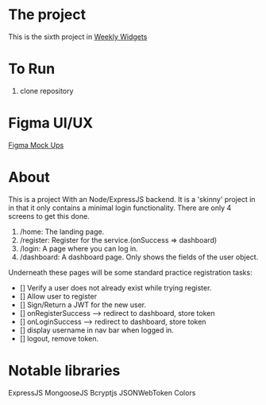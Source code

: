 # The project

This is the sixth project in [Weekly Widgets](https://github.com/BennEntterprise/weekly-widgets-05-CRA-Login-Register)

# To Run

1. clone repository

# Figma UI/UX

[Figma Mock Ups](https://www.figma.com/file/oP9lSjqMKfOjnPgTOq4RUQ/ww-05-CRA-Login-Register?node-id=0%3A1)

# About

This is a project With an Node/ExpressJS backend. It is a 'skinny' project in
in that it only contains a minimal login functionality.
There are only 4 screens to get this done.

1. /home: The landing page.
2. /register: Register for the service.(onSuccess => dashboard)
3. /login: A page where you can log in.
4. /dashboard: A dashboard page. Only shows the fields of the user object.

Underneath these pages will be some standard practice registration tasks:

- [] Verify a user does not already exist while trying register.
- [] Allow user to register
- [] Sign/Return a JWT for the new user.
- [] onRegisterSuccess --> redirect to dashboard, store token
- [] onLoginSuccess --> redirect to dashboard, store token
- [] display username in nav bar when logged in.
- [] logout, remove token.

# Notable libraries

ExpressJS
MongooseJS
Bcryptjs
JSONWebToken
Colors
